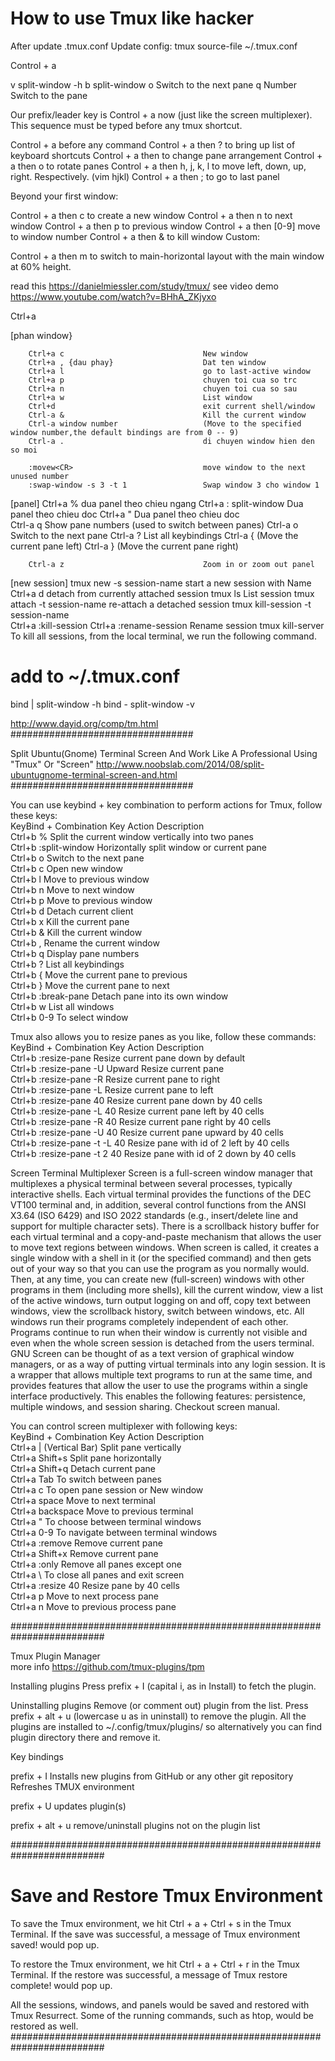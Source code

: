 # How to use Tmux like hacker

After update .tmux.conf
Update config:
tmux source-file ~/.tmux.conf

<bind-key> Control + a 

v split-window -h
b split-window
o Switch to the next pane
q Number Switch to the pane

Our prefix/leader key is Control + a now (just like the screen multiplexer). This sequence must be typed before any tmux shortcut.

Control + a before any command
Control + a then ? to bring up list of keyboard shortcuts
Control + a then <Space> to change pane arrangement
Control + a then o to rotate panes
Control + a then h, j, k, l to move left, down, up, right. Respectively. (vim hjkl)
Control + a then ; to go to last panel

<!-- 
    Window
-->
Beyond your first window:

Control + a then c to create a new window
Control + a then n to next window
Control + a then p to previous window
Control + a then [0-9] move to window number
Control + a then & to kill window
Custom:

Control + a then m to switch to main-horizontal layout with the main window at 60% height.


<!-- ####################################################################### -->

read this https://danielmiessler.com/study/tmux/
see video demo https://www.youtube.com/watch?v=BHhA_ZKjyxo

Ctrl+a <command>

<command>
[phan window}

        Ctrl+a c                               New window
        Ctrl+a , {dau phay}                    Dat ten window
        Ctrl+a l                               go to last-active window 
        Ctrl+a p                               chuyen toi cua so trc
        Ctrl+a n                               chuyen toi cua so sau
        Ctrl+a w                               List window
        Ctrl+d                                 exit current shell/window   
        Ctrl-a &                               Kill the current window
        Ctrl-a window number                   (Move to the specified window number,the default bindings are from 0 -- 9)
        Ctrl-a .                               di chuyen window hien den so moi
        
        :movew<CR>                             move window to the next unused number
        :swap-window -s 3 -t 1                 Swap window 3 cho window 1

[panel]
        Ctrl+a %                               dua panel theo chieu ngang
        Ctrl+a : split-window                  Dua panel theo chieu doc
        Ctrl+a "                               Dua panel theo chieu doc    
        Ctrl-a q                               Show pane numbers (used to switch between panes)
        Ctrl-a o                               Switch to the next pane
        Ctrl-a ?                               List all keybindings
        Ctrl-a {                               (Move the current pane left)
        Ctrl-a }                               (Move the current pane right)
        
        Ctrl-a z                               Zoom in or zoom out panel

[new session]
        tmux new -s session-name               start a new session with Name
        Ctrl+a d                               detach from currently attached session 
        tmux ls                                List session
        tmux attach -t session-name            re-attach a detached session 
        tmux kill-session -t session-name       
        Ctrl+a :kill-session
        Ctrl+a :rename-session <name-session>  Rename session
        tmux kill-server                       To kill all sessions, from the local terminal, we run the following command. 


# add to ~/.tmux.conf
bind | split-window -h
bind - split-window -v

http://www.dayid.org/comp/tm.html
#################################




Split Ubuntu(Gnome) Terminal Screen And Work Like A Professional Using "Tmux" Or "Screen"
http://www.noobslab.com/2014/08/split-ubuntugnome-terminal-screen-and.html
#################################

You can use keybind + key combination to perform actions for Tmux, follow these keys:  
KeyBind + Combination Key   Action Description  
Ctrl+b  %                                   Split the current window vertically into two panes  
Ctrl+b  :split-window                       Horizontally split window or current pane  
Ctrl+b  o                                   Switch to the next pane  
Ctrl+b  c                                   Open new window  
Ctrl+b  l                                   Move to previous window  
Ctrl+b  n                                   Move to next window  
Ctrl+b  p                                   Move to previous window  
Ctrl+b  d                                   Detach current client  
Ctrl+b  x                                   Kill the current pane  
Ctrl+b  &                                   Kill the current window  
Ctrl+b  ,                                   Rename the current window  
Ctrl+b  q                                   Display pane numbers  
Ctrl+b  ?                                   List all keybindings  
Ctrl+b  {                                   Move the current pane to previous  
Ctrl+b  }                                   Move the current pane to next  
Ctrl+b  :break-pane                         Detach pane into its own window  
Ctrl+b  w                                   List all windows  
Ctrl+b  0-9                                 To select window  


Tmux also allows you to resize panes as you like, follow these commands:  
KeyBind + Combination Key                   Action Description  
Ctrl+b  :resize-pane                        Resize current pane down by default  
Ctrl+b  :resize-pane -U                     Upward Resize current pane  
Ctrl+b  :resize-pane -R                     Resize current pane to right  
Ctrl+b  :resize-pane -L                     Resize current pane to left  
Ctrl+b  :resize-pane 40                     Resize current pane down by 40 cells  
Ctrl+b  :resize-pane -L 40                  Resize current pane left by 40 cells  
Ctrl+b  :resize-pane -R 40                  Resize current pane right by 40 cells  
Ctrl+b  :resize-pane -U 40                  Resize current pane upward by 40 cells  
Ctrl+b  :resize-pane -t -L 40               Resize pane with id of 2 left by 40 cells  
Ctrl+b  :resize-pane -t 2 40                Resize pane with id of 2 down by 40 cells  



Screen Terminal Multiplexer
Screen is a full-screen window manager that multiplexes a physical terminal between several processes, typically interactive shells. Each virtual terminal provides the functions of the DEC VT100 terminal and, in addition, several control functions from the ANSI X3.64 (ISO 6429) and ISO 2022 standards (e.g., insert/delete line and support for multiple character sets). There is a scrollback history buffer for each virtual terminal and a copy-and-paste mechanism that allows the user to move text regions between windows. When screen is called, it creates a single window with a shell in it (or the specified command) and then gets out of your way so that you can use the program as you normally would. Then, at any time, you can create new (full-screen) windows with other programs in them (including more shells), kill the current window, view a list of the active windows, turn output logging on and off, copy text between windows, view the scrollback history, switch between windows, etc. All windows run their programs completely independent of each other. Programs continue to run when their window is currently not visible and even when the whole screen session is detached from the users terminal.
GNU Screen can be thought of as a text version of graphical window managers, or as a way of putting virtual terminals into any login session. It is a wrapper that allows multiple text programs to run at the same time, and provides features that allow the user to use the programs within a single interface productively. This enables the following features: persistence, multiple windows, and session sharing. Checkout screen manual.



You can control screen multiplexer with following keys:  
KeyBind + Combination Key       Action Description  
Ctrl+a  | (Vertical Bar)        Split pane vertically  
Ctrl+a  Shift+s                 Split pane horizontally  
Ctrl+a  Shift+q                 Detach current pane  
Ctrl+a  Tab                     To switch between panes  
Ctrl+a  c                       To open pane session or New window  
Ctrl+a  space                   Move to next terminal  
Ctrl+a  backspace               Move to previous terminal  
Ctrl+a  "                       To choose between terminal windows  
Ctrl+a  0-9                     To navigate between terminal windows  
Ctrl+a  :remove                 Remove current pane  
Ctrl+a  Shift+x                 Remove current pane  
Ctrl+a  :only                   Remove all panes except one  
Ctrl+a  \                       To close all panes and exit screen   
Ctrl+a  :resize 40              Resize pane by 40 cells  
Ctrl+a  p                       Move to next process pane  
Ctrl+a  n                       Move to previous process pane

#########################################################################

Tmux Plugin Manager  
more info https://github.com/tmux-plugins/tpm


Installing plugins
Press prefix + I (capital i, as in Install) to fetch the plugin.


Uninstalling plugins
Remove (or comment out) plugin from the list.
Press prefix + alt + u (lowercase u as in uninstall) to remove the plugin.
All the plugins are installed to ~/.config/tmux/plugins/ so alternatively you can find plugin directory there and remove it.


Key bindings

prefix + I
Installs new plugins from GitHub or any other git repository
Refreshes TMUX environment


prefix + U
updates plugin(s)


prefix + alt + u
remove/uninstall plugins not on the plugin list


#########################################################################

# Save and Restore Tmux Environment

To save the Tmux environment, we hit Ctrl + a + Ctrl + s in the Tmux Terminal. If the save was successful, a message of Tmux environment saved! would pop up.


To restore the Tmux environment, we hit Ctrl + a + Ctrl + r in the Tmux Terminal. If the restore was successful, a message of Tmux restore complete! would pop up.


All the sessions, windows, and panels would be saved and restored with Tmux Resurrect. Some of the running commands, such as htop, would be restored as well.
#########################################################################
